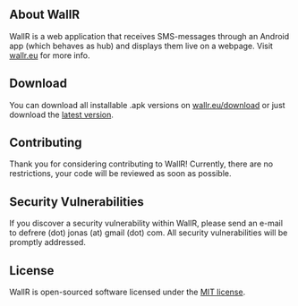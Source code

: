 ## About WallR

WallR is a web application that receives SMS-messages through an Android app (which behaves as hub) and displays them live on a webpage.
Visit [wallr.eu](https://wallr.eu) for more info.

## Download
You can download all installable .apk versions on [wallr.eu/download](https://wallr.eu/download/) or just download the [latest version](https://wallr.eu/download/wallr-latest.apk).

## Contributing

Thank you for considering contributing to WallR! Currently, there are no restrictions, your code will be reviewed as soon as possible.

## Security Vulnerabilities

If you discover a security vulnerability within WallR, please send an e-mail to defrere (dot) jonas (at) gmail (dot) com. All security vulnerabilities will be promptly addressed.

## License

WallR is open-sourced software licensed under the [MIT license](http://opensource.org/licenses/MIT).
